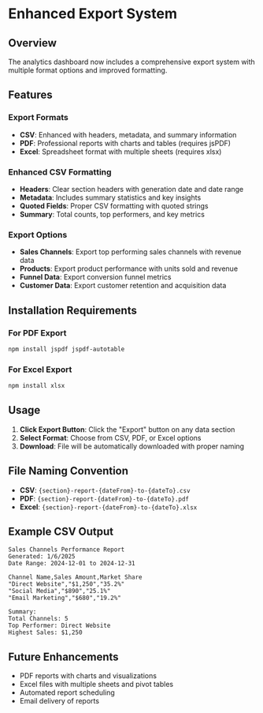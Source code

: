 # Enhanced Export System

## Overview
The analytics dashboard now includes a comprehensive export system with multiple format options and improved formatting.

## Features

### Export Formats
- **CSV**: Enhanced with headers, metadata, and summary information
- **PDF**: Professional reports with charts and tables (requires jsPDF)
- **Excel**: Spreadsheet format with multiple sheets (requires xlsx)

### Enhanced CSV Formatting
- **Headers**: Clear section headers with generation date and date range
- **Metadata**: Includes summary statistics and key insights
- **Quoted Fields**: Proper CSV formatting with quoted strings
- **Summary**: Total counts, top performers, and key metrics

### Export Options
- **Sales Channels**: Export top performing sales channels with revenue data
- **Products**: Export product performance with units sold and revenue
- **Funnel Data**: Export conversion funnel metrics
- **Customer Data**: Export customer retention and acquisition data

## Installation Requirements

### For PDF Export
```bash
npm install jspdf jspdf-autotable
```

### For Excel Export
```bash
npm install xlsx
```

## Usage

1. **Click Export Button**: Click the "Export" button on any data section
2. **Select Format**: Choose from CSV, PDF, or Excel options
3. **Download**: File will be automatically downloaded with proper naming

## File Naming Convention
- **CSV**: `{section}-report-{dateFrom}-to-{dateTo}.csv`
- **PDF**: `{section}-report-{dateFrom}-to-{dateTo}.pdf`
- **Excel**: `{section}-report-{dateFrom}-to-{dateTo}.xlsx`

## Example CSV Output
```
Sales Channels Performance Report
Generated: 1/6/2025
Date Range: 2024-12-01 to 2024-12-31

Channel Name,Sales Amount,Market Share
"Direct Website","$1,250","35.2%"
"Social Media","$890","25.1%"
"Email Marketing","$680","19.2%"

Summary:
Total Channels: 5
Top Performer: Direct Website
Highest Sales: $1,250
```

## Future Enhancements
- PDF reports with charts and visualizations
- Excel files with multiple sheets and pivot tables
- Automated report scheduling
- Email delivery of reports






















